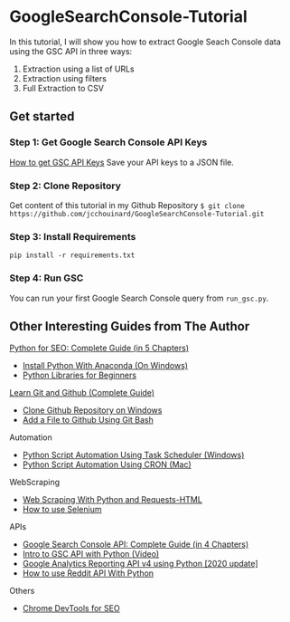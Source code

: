 # GoogleSearchConsole-Tutorial

In this tutorial, I will show you how to extract Google Seach Console data using the GSC API in three ways:

1. Extraction using a list of URLs
2. Extraction using filters
3. Full Extraction to CSV

## Get started

### Step 1: Get Google Search Console API Keys
[How to get GSC API Keys](https://www.jcchouinard.com/how-to-get-google-search-console-api-keys/)
Save your API keys to a JSON file.

### Step 2: Clone Repository
Get content of this tutorial in my Github Repository
`$ git clone https://github.com/jcchouinard/GoogleSearchConsole-Tutorial.git`

### Step 3: Install Requirements
`pip install -r requirements.txt`

### Step 4: Run GSC
You can run your first Google Search Console query from `run_gsc.py`.

## Other Interesting Guides from The Author

[Python for SEO: Complete Guide (in 5 Chapters)](https://www.jcchouinard.com/python-for-seo/)

- [Install Python With Anaconda (On Windows)](https://www.jcchouinard.com/install-python-with-anaconda-on-windows/)
- [Python Libraries for Beginners](https://www.jcchouinard.com/python-libraries-for-seo/)

[Learn Git and Github (Complete Guide)](https://www.jcchouinard.com/learn-git-and-github/)

- [Clone Github Repository on Windows](https://www.jcchouinard.com/clone-github-repository-on-windows/)
- [Add a File to Github Using Git Bash](https://www.jcchouinard.com/add-a-file-to-github-with-git-bash/)

Automation

- [Python Script Automation Using Task Scheduler (Windows)](https://www.jcchouinard.com/python-automation-using-task-scheduler/)
- [Python Script Automation Using CRON (Mac)](https://www.jcchouinard.com/python-automation-with-cron-on-mac/)

WebScraping

- [Web Scraping With Python and Requests-HTML](https://www.jcchouinard.com/web-scraping-with-python-and-requests-html/)
- [How to use Selenium](https://www.jcchouinard.com/learn-selenium-python-seo-automation/)

APIs

- [Google Search Console API: Complete Guide (in 4 Chapters)](https://www.jcchouinard.com/google-search-console-api/)
- [Intro to GSC API with Python (Video)](https://www.jcchouinard.com/intro-to-gsc-api-with-python/)
- [Google Analytics Reporting API v4 using Python [2020 update]](https://www.jcchouinard.com/google-analytics-api-using-python/)
- [How to use Reddit API With Python](https://www.jcchouinard.com/how-to-use-reddit-api-with-python/)

Others

- [Chrome DevTools for SEO](https://www.jcchouinard.com/chrome-devtools-commands-for-seo/)